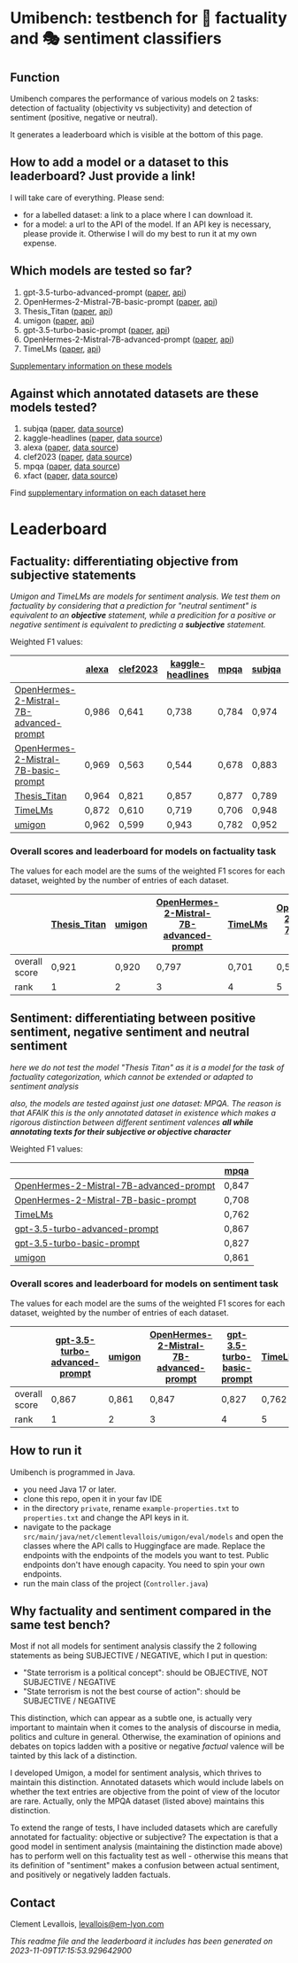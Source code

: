 # Umibench: testbench for 📏 factuality and 🎭 sentiment classifiers

## Function
Umibench compares the performance of various models on 2 tasks: detection of factuality (objectivity vs subjectivity) and detection of sentiment (positive, negative or neutral).

It generates a leaderboard which is visible at the bottom of this page.

## How to add a model or a dataset to this leaderboard? Just provide a link!

I will take care of everything. Please send:

- for a labelled dataset: a link to a place where I can download it.
- for a model: a url to the API of the model. If an API key is necessary, please provide it. Otherwise I will do my best to run it at my own expense.

## Which models are tested so far?

1. gpt-3.5-turbo-advanced-prompt ([paper](https://openai.com/blog/gpt-3-5-turbo-fine-tuning-and-api-updates),  [api](https://api.openai.com/v1/chat/completions))
2. OpenHermes-2-Mistral-7B-basic-prompt ([paper](https://huggingface.co/teknium/OpenHermes-2-Mistral-7B),  [api](https://huggingface.co/teknium/OpenHermes-2-Mistral-7B))
3. Thesis_Titan ([paper](https://ceur-ws.org/Vol-3497/paper-020.pdf),  [api](https://huggingface.co/GroNLP/mdebertav3-subjectivity-english))
4. umigon ([paper](https://aclanthology.org/S13-2068/no),  [api](https://nocodefunctions.com/umigon/sentiment_analysis_tool.html))
5. gpt-3.5-turbo-basic-prompt ([paper](https://openai.com/blog/gpt-3-5-turbo-fine-tuning-and-api-updates),  [api](https://api.openai.com/v1/chat/completions))
6. OpenHermes-2-Mistral-7B-advanced-prompt ([paper](https://huggingface.co/teknium/OpenHermes-2-Mistral-7B),  [api](https://huggingface.co/teknium/OpenHermes-2-Mistral-7B))
7. TimeLMs ([paper](https://arxiv.org/abs/2202.03829),  [api](https://huggingface.co/cardiffnlp/twitter-roberta-base-sentiment-latest))

[Supplementary information on these models](supplementary_info_on_models.md)

## Against which annotated datasets are these models tested?


1. subjqa ([paper](http://dx.doi.org/10.18653/v1/2020.emnlp-main.442),  [data source](https://huggingface.co/datasets/subjqa))
2. kaggle-headlines ([paper](https://arxiv.org/abs/2209.11429),  [data source](https://www.kaggle.com/datasets/rmisra/news-category-dataset?resource=download))
3. alexa ([paper](https://arxiv.org/abs/2110.05456),  [data source](https://github.com/alexa/factual-consistency-analysis-of-dialogs/))
4. clef2023 ([paper](https://doi.org/10.1007/978-3-031-42448-9),  [data source](https://gitlab.com/checkthat_lab/clef2023-checkthat-lab/-/tree/main/task2/data/subtask-2-english))
5. mpqa ([paper](https://doi.org/10.1007/s10579-005-7880-9),  [data source](https://mpqa.cs.pitt.edu/))
6. xfact ([paper](http://dx.doi.org/10.18653/v1/2021.acl-short.86),  [data source](https://github.com/utahnlp/x-fact))

Find [supplementary information on each dataset here](supplementary_info_on_annotated_datasets.md)

# Leaderboard

## Factuality: differentiating objective from subjective statements

*Umigon and TimeLMs are models for sentiment analysis. We test them on factuality by considering that a prediction for "neutral sentiment" is equivalent to an* ***objective*** *statement, while a predicition for a positive or negative sentiment is equivalent to predicting a* ***subjective*** *statement.*

Weighted F1 values:




|                                                                                                   | [alexa](https://github.com/alexa/factual-consistency-analysis-of-dialogs/) | [clef2023](https://gitlab.com/checkthat_lab/clef2023-checkthat-lab/-/tree/main/task2/data/subtask-2-english) | [kaggle-headlines](https://www.kaggle.com/datasets/rmisra/news-category-dataset?resource=download) | [mpqa](https://mpqa.cs.pitt.edu/) | [subjqa](https://huggingface.co/datasets/subjqa) | [xfact](https://github.com/utahnlp/x-fact) |
| ------------------------------------------------------------------------------------------------- | -------------------------------------------------------------------------- | ------------------------------------------------------------------------------------------------------------ | -------------------------------------------------------------------------------------------------- | --------------------------------- | ------------------------------------------------ | ------------------------------------------ |
| [OpenHermes-2-Mistral-7B-advanced-prompt](https://huggingface.co/teknium/OpenHermes-2-Mistral-7B) | 0,986                                                                      | 0,641                                                                                                        | 0,738                                                                                              | 0,784                             | 0,974                                            | 0,792                                      |
| [OpenHermes-2-Mistral-7B-basic-prompt](https://huggingface.co/teknium/OpenHermes-2-Mistral-7B)    | 0,969                                                                      | 0,563                                                                                                        | 0,544                                                                                              | 0,678                             | 0,883                                            | 0,388                                      |
| [Thesis_Titan](https://ceur-ws.org/Vol-3497/paper-020.pdf)                                        | 0,964                                                                      | 0,821                                                                                                        | 0,857                                                                                              | 0,877                             | 0,789                                            | 0,960                                      |
| [TimeLMs](https://arxiv.org/abs/2202.03829)                                                       | 0,872                                                                      | 0,610                                                                                                        | 0,719                                                                                              | 0,706                             | 0,948                                            | 0,671                                      |
| [umigon](https://aclanthology.org/S13-2068/no)                                                    | 0,962                                                                      | 0,599                                                                                                        | 0,943                                                                                              | 0,782                             | 0,952                                            | 0,978                                      |
### Overall scores and leaderboard for models on factuality task
The values for each model are the sums of the weighted F1 scores for each dataset, weighted by the number of entries of each dataset.

|               | [Thesis_Titan](https://ceur-ws.org/Vol-3497/paper-020.pdf) | [umigon](https://aclanthology.org/S13-2068/no) | [OpenHermes-2-Mistral-7B-advanced-prompt](https://huggingface.co/teknium/OpenHermes-2-Mistral-7B) | [TimeLMs](https://arxiv.org/abs/2202.03829) | [OpenHermes-2-Mistral-7B-basic-prompt](https://huggingface.co/teknium/OpenHermes-2-Mistral-7B) |
| ------------- | ---------------------------------------------------------- | ---------------------------------------------- | ------------------------------------------------------------------------------------------------- | ------------------------------------------- | ---------------------------------------------------------------------------------------------- |
| overall score | 0,921                                                      | 0,920                                          | 0,797                                                                                             | 0,701                                       | 0,503                                                                                          |
| rank          | 1                                                          | 2                                              | 3                                                                                                 | 4                                           | 5                                                                                              |

## Sentiment: differentiating between positive sentiment, negative sentiment and neutral sentiment

*here we do not test the model "Thesis Titan" as it is a model for the task of factuality categorization, which cannot be extended or adapted to sentiment analysis*

*also, the models are tested against just one dataset: MPQA. The reason is that AFAIK this is the only annotated dataset in existence which makes a rigorous distinction between different sentiment valences* ***all while annotating texts for their subjective or objective character*** 

Weighted F1 values:


|                                                                                                    | [mpqa](https://mpqa.cs.pitt.edu/) |
| -------------------------------------------------------------------------------------------------- | --------------------------------- |
| [OpenHermes-2-Mistral-7B-advanced-prompt](https://huggingface.co/teknium/OpenHermes-2-Mistral-7B)  | 0,847                             |
| [OpenHermes-2-Mistral-7B-basic-prompt](https://huggingface.co/teknium/OpenHermes-2-Mistral-7B)     | 0,708                             |
| [TimeLMs](https://arxiv.org/abs/2202.03829)                                                        | 0,762                             |
| [gpt-3.5-turbo-advanced-prompt](https://openai.com/blog/gpt-3-5-turbo-fine-tuning-and-api-updates) | 0,867                             |
| [gpt-3.5-turbo-basic-prompt](https://openai.com/blog/gpt-3-5-turbo-fine-tuning-and-api-updates)    | 0,827                             |
| [umigon](https://aclanthology.org/S13-2068/no)                                                     | 0,861                             |
### Overall scores and leaderboard for models on sentiment task
The values for each model are the sums of the weighted F1 scores for each dataset, weighted by the number of entries of each dataset.

|               | [gpt-3.5-turbo-advanced-prompt](https://openai.com/blog/gpt-3-5-turbo-fine-tuning-and-api-updates) | [umigon](https://aclanthology.org/S13-2068/no) | [OpenHermes-2-Mistral-7B-advanced-prompt](https://huggingface.co/teknium/OpenHermes-2-Mistral-7B) | [gpt-3.5-turbo-basic-prompt](https://openai.com/blog/gpt-3-5-turbo-fine-tuning-and-api-updates) | [TimeLMs](https://arxiv.org/abs/2202.03829) | [OpenHermes-2-Mistral-7B-basic-prompt](https://huggingface.co/teknium/OpenHermes-2-Mistral-7B) |
| ------------- | -------------------------------------------------------------------------------------------------- | ---------------------------------------------- | ------------------------------------------------------------------------------------------------- | ----------------------------------------------------------------------------------------------- | ------------------------------------------- | ---------------------------------------------------------------------------------------------- |
| overall score | 0,867                                                                                              | 0,861                                          | 0,847                                                                                             | 0,827                                                                                           | 0,762                                       | 0,708                                                                                          |
| rank          | 1                                                                                                  | 2                                              | 3                                                                                                 | 4                                                                                               | 5                                           | 6                                                                                              |
## How to run it
Umibench is programmed in Java.

- you need Java 17 or later.
- clone this repo, open it in your fav IDE
- in the directory `private`, rename `example-properties.txt` to `properties.txt` and change the API keys in it.
- navigate to the package `src/main/java/net/clementlevallois/umigon/eval/models` and open the classes where the API calls to Huggingface are made. Replace the endpoints with the endpoints of the models you want to test. Public endpoints don't have enough capacity. You need to spin your own endpoints.
- run the main class of the project (`Controller.java`)

## Why factuality and sentiment compared in the same test bench?
Most if not all models for sentiment analysis classify the 2 following statements as being SUBJECTIVE / NEGATIVE, which I put in question:

- "State terrorism is a political concept": should be OBJECTIVE, NOT SUBJECTIVE / NEGATIVE
- "State terrorism is not the best course of action": should be SUBJECTIVE / NEGATIVE

This distinction, which can appear as a subtle one, is actually very important to maintain when it comes to the analysis of discourse in media, politics and culture in general. Otherwise, the examination of opinions and debates on topics ladden with a positive or negative *factual* valence will be tainted by this lack of a distinction.

I developed Umigon, a model for sentiment analysis, which thrives to maintain this distinction. Annotated datasets which would include labels on whether the text entries are objective from the point of view of the locutor are rare. Actually, only the MPQA dataset (listed above) maintains this distinction.

To extend the range of tests, I have included datasets which are carefully annotated for factuality: objective or subjective? The expectation is that a good model in sentiment analysis (maintaining the distinction made above) has to perform well on this factuality test as well - otherwise this means that its definition of "sentiment" makes a confusion between actual sentiment, and positively or negatively ladden factuals.

## Contact
Clement Levallois, levallois@em-lyon.com



_This readme file and the leaderboard it includes has been generated on 2023-11-09T17:15:53.929642900_
